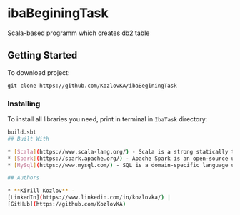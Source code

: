 # ibaBeginingTask
Scala-based programm which creates db2 table

## Getting Started
To download project:
```
git clone https://github.com/KozlovKA/ibaBeginingTask
```
### Installing
To install all libraries you need, print in terminal in `IbaTask` directory:
```sh
build.sbt
## Built With

* [Scala](https://www.scala-lang.org/) - Scala is a strong statically typed general-purpose programming language which supports both object-oriented programming and functional programming.
* [Spark](https://spark.apache.org/) - Apache Spark is an open-source unified analytics engine for large-scale data processing.
* [MySql](https://www.mysql.com/) - SQL is a domain-specific language used in programming and designed for managing data held in a relational database management system, or for stream processing in a relational data stream management system

## Authors

* **Kirill Kozlov** - 
[LinkedIn](https://www.linkedin.com/in/kozlovka/) | 
[GitHub](https://github.com/KozlovKA)
